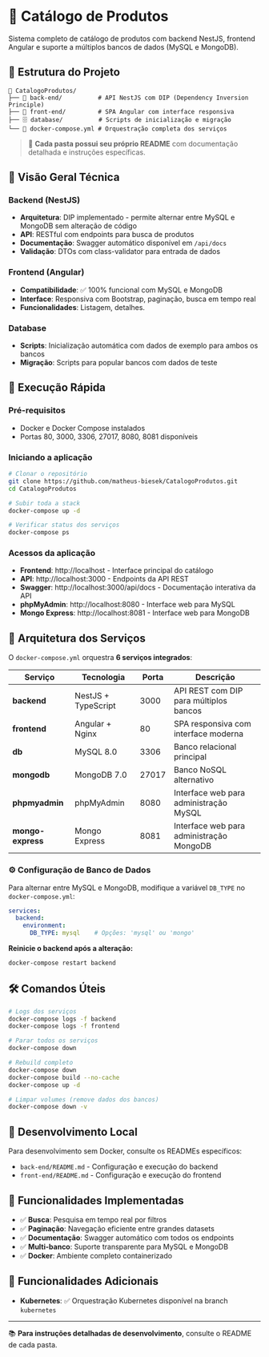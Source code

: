 # 🛒 Catálogo de Produtos

Sistema completo de catálogo de produtos com backend NestJS, frontend Angular e suporte a múltiplos bancos de dados (MySQL e MongoDB).

## 📁 Estrutura do Projeto

```
📁 CatalogoProdutos/
├── 🚀 back-end/          # API NestJS com DIP (Dependency Inversion Principle)
├── 🎨 front-end/         # SPA Angular com interface responsiva
├── 🗄️ database/          # Scripts de inicialização e migração
└── 🐳 docker-compose.yml # Orquestração completa dos serviços
```

> 📖 **Cada pasta possui seu próprio README** com documentação detalhada e instruções específicas.

## 🔧 Visão Geral Técnica

### Backend (NestJS)
- **Arquitetura**: DIP implementado - permite alternar entre MySQL e MongoDB sem alteração de código
- **API**: RESTful com endpoints para busca de produtos
- **Documentação**: Swagger automático disponível em `/api/docs`
- **Validação**: DTOs com class-validator para entrada de dados

### Frontend (Angular)
- **Compatibilidade**: ✅ 100% funcional com MySQL e MongoDB
- **Interface**: Responsiva com Bootstrap, paginação, busca em tempo real
- **Funcionalidades**: Listagem, detalhes.

### Database
- **Scripts**: Inicialização automática com dados de exemplo para ambos os bancos
- **Migração**: Scripts para popular bancos com dados de teste

## 🚀 Execução Rápida

### Pré-requisitos
- Docker e Docker Compose instalados
- Portas 80, 3000, 3306, 27017, 8080, 8081 disponíveis

### Iniciando a aplicação

```bash
# Clonar o repositório
git clone https://github.com/matheus-biesek/CatalogoProdutos.git
cd CatalogoProdutos

# Subir toda a stack
docker-compose up -d

# Verificar status dos serviços
docker-compose ps
```

### Acessos da aplicação
- **Frontend**: http://localhost - Interface principal do catálogo
- **API**: http://localhost:3000 - Endpoints da API REST
- **Swagger**: http://localhost:3000/api/docs - Documentação interativa da API
- **phpMyAdmin**: http://localhost:8080 - Interface web para MySQL
- **Mongo Express**: http://localhost:8081 - Interface web para MongoDB

## 🐳 Arquitetura dos Serviços

O `docker-compose.yml` orquestra **6 serviços integrados**:

| Serviço | Tecnologia | Porta | Descrição |
|---------|------------|-------|-----------|
| **backend** | NestJS + TypeScript | 3000 | API REST com DIP para múltiplos bancos |
| **frontend** | Angular + Nginx | 80 | SPA responsiva com interface moderna |
| **db** | MySQL 8.0 | 3306 | Banco relacional principal |
| **mongodb** | MongoDB 7.0 | 27017 | Banco NoSQL alternativo |
| **phpmyadmin** | phpMyAdmin | 8080 | Interface web para administração MySQL |
| **mongo-express** | Mongo Express | 8081 | Interface web para administração MongoDB |

### ⚙️ Configuração de Banco de Dados

Para alternar entre MySQL e MongoDB, modifique a variável `DB_TYPE` no `docker-compose.yml`:

```yaml
services:
  backend:
    environment:
      DB_TYPE: mysql    # Opções: 'mysql' ou 'mongo'
```

**Reinicie o backend após a alteração:**
```bash
docker-compose restart backend
```

## 🛠️ Comandos Úteis

```bash
# Logs dos serviços
docker-compose logs -f backend
docker-compose logs -f frontend

# Parar todos os serviços
docker-compose down

# Rebuild completo
docker-compose down
docker-compose build --no-cache
docker-compose up -d

# Limpar volumes (remove dados dos bancos)
docker-compose down -v
```

## 🔧 Desenvolvimento Local

Para desenvolvimento sem Docker, consulte os READMEs específicos:
- `back-end/README.md` - Configuração e execução do backend
- `front-end/README.md` - Configuração e execução do frontend

## 🎯 Funcionalidades Implementadas

- ✅ **Busca**: Pesquisa em tempo real por filtros
- ✅ **Paginação**: Navegação eficiente entre grandes datasets
- ✅ **Documentação**: Swagger automático com todos os endpoints
- ✅ **Multi-banco**: Suporte transparente para MySQL e MongoDB
- ✅ **Docker**: Ambiente completo containerizado

## 🚀 Funcionalidades Adicionais
- **Kubernetes**: ✅ Orquestração Kubernetes disponível na branch `kubernetes`

---

📚 **Para instruções detalhadas de desenvolvimento**, consulte o README de cada pasta.